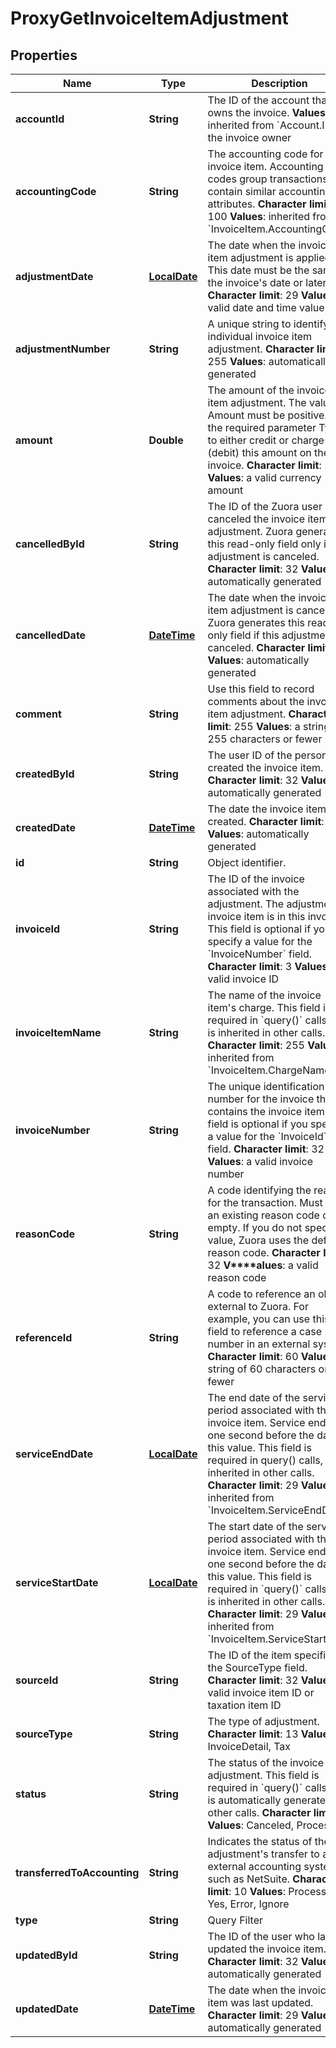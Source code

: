 
# ProxyGetInvoiceItemAdjustment

## Properties
Name | Type | Description | Notes
------------ | ------------- | ------------- | -------------
**accountId** | **String** |  The ID of the account that owns the invoice. **Values**: inherited from &#x60;Account.ID&#x60; for the invoice owner  |  [optional]
**accountingCode** | **String** |  The accounting code for the invoice item. Accounting codes group transactions that contain similar accounting attributes. **Character limit**: 100 **Values**: inherited from &#x60;InvoiceItem.AccountingCode&#x60;  |  [optional]
**adjustmentDate** | [**LocalDate**](LocalDate.md) |  The date when the invoice item adjustment is applied. This date must be the same as the invoice&#39;s date or later. **Character limit**: 29 **Values**: a valid date and time value  |  [optional]
**adjustmentNumber** | **String** |  A unique string to identify an individual invoice item adjustment. **Character limit**: 255 **Values**: automatically generated  |  [optional]
**amount** | **Double** |  The amount of the invoice item adjustment. The value of Amount must be positive. Use the required parameter Type to either credit or charge (debit) this amount on the invoice. **Character limit**: 16 **Values**: a valid currency amount  |  [optional]
**cancelledById** | **String** |  The ID of the Zuora user who canceled the invoice item adjustment. Zuora generates this read-only field only if the adjustment is canceled. **Character limit**: 32 **Values**: automatically generated  |  [optional]
**cancelledDate** | [**DateTime**](DateTime.md) |  The date when the invoice item adjustment is canceled. Zuora generates this read-only field if this adjustment is canceled. **Character limit**: 29 **Values**: automatically generated  |  [optional]
**comment** | **String** |  Use this field to record comments about the invoice item adjustment. **Character limit**: 255 **Values**: a string of 255 characters or fewer  |  [optional]
**createdById** | **String** |  The user ID of the person who created the invoice item. **Character limit**: 32 **Values**: automatically generated  |  [optional]
**createdDate** | [**DateTime**](DateTime.md) |  The date the invoice item was created. **Character limit**: 29 **Values**: automatically generated  |  [optional]
**id** | **String** | Object identifier. |  [optional]
**invoiceId** | **String** |  The ID of the invoice associated with the adjustment. The adjustment invoice item is in this invoice. This field is optional if you specify a value for the &#x60;InvoiceNumber&#x60; field. **Character limit**: 3 **Values**: a valid invoice ID  |  [optional]
**invoiceItemName** | **String** |  The name of the invoice item&#39;s charge. This field is required in &#x60;query()&#x60; calls, but is inherited in other calls. **Character limit**: 255 **Values**: inherited from &#x60;InvoiceItem.ChargeName&#x60;  |  [optional]
**invoiceNumber** | **String** |  The unique identification number for the invoice that contains the invoice item. This field is optional if you specify a value for the &#x60;InvoiceId&#x60; field. **Character limit**: 32 **Values**: a valid invoice number  |  [optional]
**reasonCode** | **String** |  A code identifying the reason for the transaction. Must be an existing reason code or empty. If you do not specify a value, Zuora uses the default reason code. **Character limit**: 32 **V****alues**: a valid reason code  |  [optional]
**referenceId** | **String** |  A code to reference an object external to Zuora. For example, you can use this field to reference a case number in an external system. **Character limit**: 60 **Values**: a string of 60 characters or fewer  |  [optional]
**serviceEndDate** | [**LocalDate**](LocalDate.md) |  The end date of the service period associated with the invoice item. Service ends one second before the date in this value. This field is required in query() calls, but is inherited in other calls. **Character limit**: 29 **Values**: inherited from &#x60;InvoiceItem.ServiceEndDate&#x60;  |  [optional]
**serviceStartDate** | [**LocalDate**](LocalDate.md) |  The start date of the service period associated with the invoice item. Service ends one second before the date in this value. This field is required in &#x60;query()&#x60; calls, but is inherited in other calls. **Character limit**: 29 **Values**: inherited from &#x60;InvoiceItem.ServiceStartDate&#x60;  |  [optional]
**sourceId** | **String** |  The ID of the item specified in the SourceType field. **Character limit**: 32 **Values**: a valid invoice item ID or taxation item ID  |  [optional]
**sourceType** | **String** |  The type of adjustment. **Character limit**: 13 **Values**: InvoiceDetail, Tax  |  [optional]
**status** | **String** |  The status of the invoice item adjustment. This field is required in &#x60;query()&#x60; calls, but is automatically generated in other calls. **Character limit**: 9 **Values**: Canceled, Processed  |  [optional]
**transferredToAccounting** | **String** |  Indicates the status of the adjustment&#39;s transfer to an external accounting system, such as NetSuite. **Character limit**: 10 **Values**: Processing, Yes, Error, Ignore  |  [optional]
**type** | **String** |  Query Filter  |  [optional]
**updatedById** | **String** |  The ID of the user who last updated the invoice item. **Character limit**: 32 **Values**: automatically generated  |  [optional]
**updatedDate** | [**DateTime**](DateTime.md) |  The date when the invoice item was last updated. **Character limit**: 29 **Values**: automatically generated  |  [optional]



